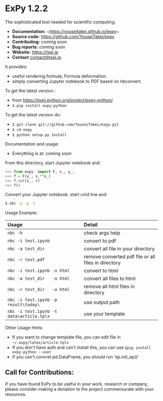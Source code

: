 
# ExPy 1.2.2

The sophisticated tool needed for scientific computing.

- **Documentation:** ~https://youseitakei.github.io/expy~
- **Source code:** https://github.com/YouseiTakei/expy
- **Contributing:** coming soon
- **Bug reports:** coming soon
- **Website:** https://tsei.jp
- **Contact** contact@tsei.jp

It provides:

 - useful rendering formula, Formula deformation.
 - simply converting Jupyter notebook to PDF based on nbconvert.

To get the latest version :

- from https://pypi.python.org/project/expy-python/
- `$ pip install expy-python`

To get the latest version do:

- `$ git clone git://github.com/YouseiTakei/expy.git`
- `$ cd expy`
- `$ python setup.py install`

Documentation and usage:

- Everything is at: coming soon

From this directory, start Jupyter notebook and:
```python
>>> from expy  import F, x_, y_,
>>> f = F(y_, x_**x_)
>>> f.set(x_, 0)
>>> f()
```

Convert your Jupyter notebook. start cmd line and:
```cmd
$ nbc -a -p -t
```

Usage Example:

|Usage|Detail|  
|:-|:-|  
|`nbc -h`| check args help|  
|`nbc -i test.ipynb`| convert to pdf|  
|`nbc -a test_dir  `| convert all file in your directory|  
|`nbc -r test.pdf  `| remove converted pdf file or all files in directory|  
|`nbc -i test.ipynb -o html`| convert to html|  
|`nbc -a test_dir   -o html`| convert all files to html|  
|`nbc -r test_dir   -o html`| remove all html files in directory|  
|`nbc -i test.ipynb -p result\today\    `| use output path|  
|`nbc -i test.ipynb -t data\article.tplx`| use your template|  

Other Usage Hints:
- If you want to change template file, you can edit file in `~/.expy/latex/article.tplx`
- If you don't have auth and can't install this, you can use `$pip install expy-python --user`
- If you can't convret pd.DataFrame, you should run 'ep.init_ep()'

Call for Contributions:
----------------------

If you have found ExPy to be useful in your work, research or company,
please consider making a donation to the project commensurate with your resources.
